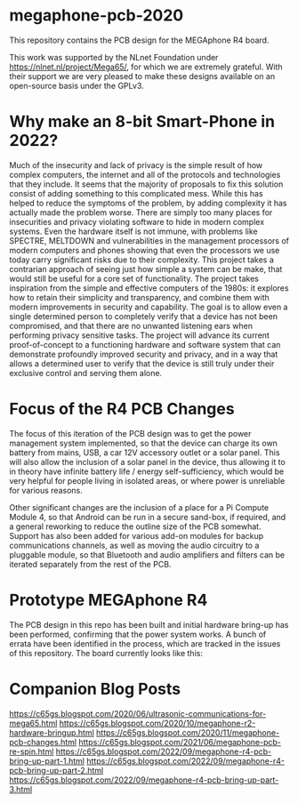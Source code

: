 # megaphone-pcb-2020

This repository contains the PCB design for the MEGAphone R4 board.

This work was supported by the NLnet Foundation under https://nlnet.nl/project/Mega65/, for which we are extremely grateful. With their support we are very pleased to make these designs available on an open-source basis under the GPLv3.

# Why make an 8-bit Smart-Phone in 2022?

Much of the insecurity and lack of privacy is the simple result of how complex computers, the internet and all of the protocols and technologies that they include. It seems that the majority of proposals to fix this solution consist of adding something to this complicated mess. While this has helped to reduce the symptoms of the problem, by adding complexity it has actually made the problem worse. There are simply too many places for insecurities and privacy violating software to hide in modern complex systems. Even the hardware itself is not immune, with problems like SPECTRE, MELTDOWN and vulnerabilities in the management processors of modern computers and phones showing that even the processors we use today carry significant risks due to their complexity. This project takes a contrarian approach of seeing just how simple a system can be make, that would still be useful for a core set of functionality. The project takes inspiration from the simple and effective computers of the 1980s: it explores how to retain their simplicity and transparency, and combine them with modern improvements in security and capability. The goal is to allow even a single determined person to completely verify that a device has not been compromised, and that there are no unwanted listening ears when performing privacy sensitive tasks. The project will advance its current proof-of-concept to a functioning hardware and software system that can demonstrate profoundly improved security and privacy, and in a way that allows a determined user to verify that the device is still truly under their exclusive control and serving them alone.

# Focus of the R4 PCB Changes

The focus of this iteration of the PCB design was to get the power management system implemented, so that the device can charge its own battery from mains, USB, a car 12V accessory outlet or a solar panel. This will also allow the inclusion of a solar panel in the device, thus allowing it to in theory have infinite battery life / energy self-sufficiency, which would be very helpful for people living in isolated areas, or where power is unreliable for various reasons.

Other significant changes are the inclusion of a place for a Pi Compute Module 4, so that Android can be run in a secure sand-box, if required, and a general reworking to reduce the outline size of the PCB somewhat.  Support has also been added for various add-on modules for backup communications channels, as well as moving the audio circuitry to a pluggable module, so that Bluetooth and audio amplifiers and filters can be iterated separately from the rest of the PCB.

# Prototype MEGAphone R4

The PCB design in this repo has been built and initial hardware bring-up has been performed, confirming that the power system works.  A bunch of errata have been identified in the process, which are tracked in the issues of this repository.  The board currently looks like this:



# Companion Blog Posts

https://c65gs.blogspot.com/2020/06/ultrasonic-communications-for-mega65.html
https://c65gs.blogspot.com/2020/10/megaphone-r2-hardware-bringup.html
https://c65gs.blogspot.com/2020/11/megaphone-pcb-changes.html
https://c65gs.blogspot.com/2021/06/megaphone-pcb-re-spin.html
https://c65gs.blogspot.com/2022/09/megaphone-r4-pcb-bring-up-part-1.html
https://c65gs.blogspot.com/2022/09/megaphone-r4-pcb-bring-up-part-2.html
https://c65gs.blogspot.com/2022/09/megaphone-r4-pcb-bring-up-part-3.html
